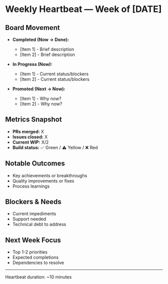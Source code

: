 # Weekly Heartbeat — Week of [DATE]

## Board Movement

- **Completed (Now → Done):**
  - [Item 1] - Brief description
  - [Item 2] - Brief description

- **In Progress (Now):**
  - [Item 1] - Current status/blockers
  - [Item 2] - Current status/blockers

- **Promoted (Next → Now):**
  - [Item 1] - Why now?
  - [Item 2] - Why now?

## Metrics Snapshot

- **PRs merged:** X
- **Issues closed:** X  
- **Current WIP:** X/2
- **Build status:** ✅ Green / ⚠️ Yellow / ❌ Red

## Notable Outcomes

- Key achievements or breakthroughs
- Quality improvements or fixes
- Process learnings

## Blockers & Needs

- Current impediments
- Support needed
- Technical debt to address

## Next Week Focus

- Top 1-2 priorities
- Expected completions
- Dependencies to resolve

---
Heartbeat duration: ~10 minutes
